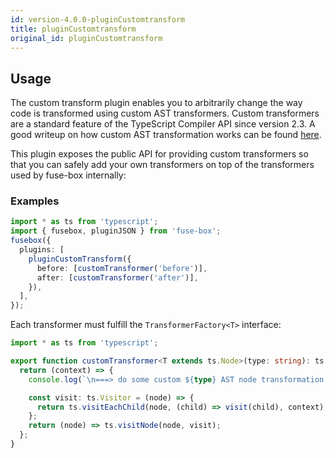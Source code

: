 ```yaml
---
id: version-4.0.0-pluginCustomtransform
title: pluginCustomtransform
original_id: pluginCustomtransform
---
```


## Usage

The custom transform plugin enables you to arbitrarily change the way code is transformed using custom AST transformers.
Custom transformers are a standard feature of the TypeScript Compiler API since version 2.3. A good writeup on how
custom AST transformation works can be found
[here](https://dev.doctorevidence.com/how-to-write-a-typescript-transform-plugin-fc5308fdd943).

This plugin exposes the public API for providing custom transformers so that you can safely add your own transformers on
top of the transformers used by fuse-box internally:

### Examples

```ts
import * as ts from 'typescript';
import { fusebox, pluginJSON } from 'fuse-box';
fusebox({
  plugins: [
    pluginCustomTransform({
      before: [customTransformer('before')],
      after: [customTransformer('after')],
    }),
  ],
});
```

Each transformer must fulfill the `TransformerFactory<T>` interface:

```ts
import * as ts from 'typescript';

export function customTransformer<T extends ts.Node>(type: string): ts.TransformerFactory<T> {
  return (context) => {
    console.log(`\n===> do some custom ${type} AST node transformation here\n`);

    const visit: ts.Visitor = (node) => {
      return ts.visitEachChild(node, (child) => visit(child), context);
    };
    return (node) => ts.visitNode(node, visit);
  };
}
```

